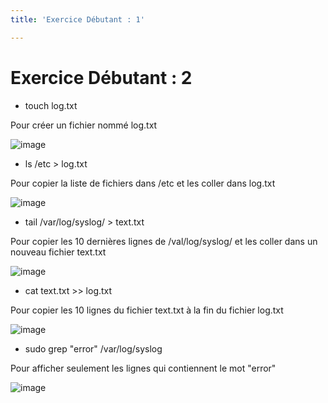 ```yaml
---
title: 'Exercice Débutant : 1'

---
```


# Exercice Débutant : 2

- touch log.txt

Pour créer un fichier nommé log.txt

![image](https://hackmd.io/_uploads/r1kBc2snge.png)

- ls /etc > log.txt

Pour copier la liste de fichiers dans /etc et les coller dans log.txt

![image](https://hackmd.io/_uploads/BkvUK6shlx.png)

- tail /var/log/syslog/ > text.txt

Pour copier les 10 dernières lignes de /val/log/syslog/ et les coller
dans un nouveau fichier text.txt

![image](https://hackmd.io/_uploads/HJ67OTohxl.png)

- cat text.txt >> log.txt

Pour copier les 10 lignes du fichier text.txt à la fin du fichier log.txt

![image](https://hackmd.io/_uploads/r1pR5Tj2xg.png)

- sudo grep "error" /var/log/syslog

Pour afficher seulement les lignes qui contiennent le mot "error"

![image](https://hackmd.io/_uploads/BJac26s2ee.png)
